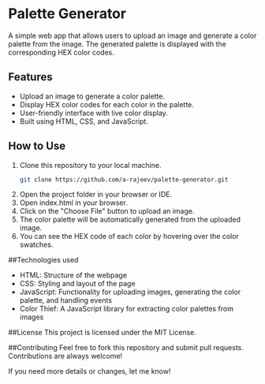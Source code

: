 # Palette Generator

A simple web app that allows users to upload an image and generate a color palette from the image. The generated palette is displayed with the corresponding HEX color codes.

## Features
- Upload an image to generate a color palette.
- Display HEX color codes for each color in the palette.
- User-friendly interface with live color display.
- Built using HTML, CSS, and JavaScript.

## How to Use
1. Clone this repository to your local machine.
   ```bash
   git clone https://github.com/a-rajeev/palette-generator.git
2. Open the project folder in your browser or IDE.
3. Open index.html in your browser.
4. Click on the "Choose File" button to upload an image.
5. The color palette will be automatically generated from the uploaded image.
6. You can see the HEX code of each color by hovering over the color swatches.

##Technologies used
- HTML: Structure of the webpage
- CSS: Styling and layout of the page
- JavaScript: Functionality for uploading images, generating the color palette, and handling events
- Color Thief: A JavaScript library for extracting color palettes from images

##License
This project is licensed under the MIT License.

##Contributing
Feel free to fork this repository and submit pull requests. Contributions are always welcome!

If you need more details or changes, let me know!
